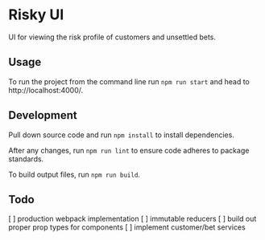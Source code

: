 # Risky UI

UI for viewing the risk profile of customers and unsettled bets.

## Usage
To run the project from the command line run ```npm run start``` and head to http://localhost:4000/.

## Development
Pull down source code and run ```npm install``` to install dependencies.

After any changes, run ```npm run lint``` to ensure code adheres to package standards.

To build output files, run ```npm run build```.

## Todo
[ ] production webpack implementation
[ ] immutable reducers
[ ] build out proper prop types for components
[ ] implement customer/bet services
